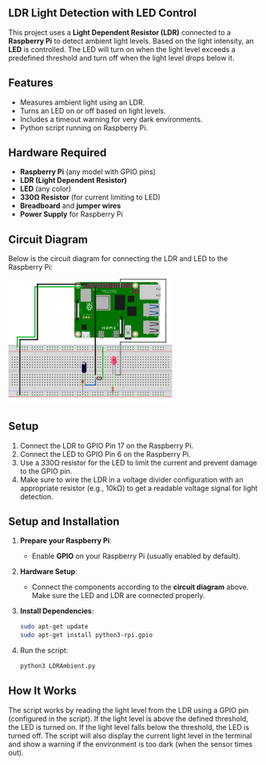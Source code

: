 ## LDR Light Detection with LED Control

This project uses a **Light Dependent Resistor (LDR)** connected to a **Raspberry Pi** to detect ambient light levels. Based on the light intensity, an **LED** is controlled. The LED will turn on when the light level exceeds a predefined threshold and turn off when the light level drops below it. 

## Features
- Measures ambient light using an LDR.
- Turns an LED on or off based on light levels.
- Includes a timeout warning for very dark environments.
- Python script running on Raspberry Pi.

## Hardware Required
- **Raspberry Pi** (any model with GPIO pins)
- **LDR (Light Dependent Resistor)**
- **LED** (any color)
- **330Ω Resistor** (for current limiting to LED)
- **Breadboard** and **jumper wires**
- **Power Supply** for Raspberry Pi

## Circuit Diagram

Below is the circuit diagram for connecting the LDR and LED to the Raspberry Pi:

<img src="docs/Diagram.png" width="65%" />

## Setup

1. Connect the LDR to GPIO Pin 17 on the Raspberry Pi.
2. Connect the LED to GPIO Pin 6 on the Raspberry Pi.
3. Use a 330Ω resistor for the LED to limit the current and prevent damage to the GPIO pin.
4. Make sure to wire the LDR in a voltage divider configuration with an appropriate resistor (e.g., 10kΩ) to get a readable voltage signal for light detection.

## Setup and Installation

1. **Prepare your Raspberry Pi**:
   - Enable **GPIO** on your Raspberry Pi (usually enabled by default).

2. **Hardware Setup**:
   - Connect the components according to the **circuit diagram** above. Make sure the LED and LDR are connected properly.

3. **Install Dependencies**:

   ```bash
   sudo apt-get update
   sudo apt-get install python3-rpi.gpio
   ```
   
4. Run the script:

    ```bash
    python3 LDRAmbient.py
    ```

## How It Works

The script works by reading the light level from the LDR using a GPIO pin (configured in the script). If the light level is above the defined threshold, the LED is turned on. If the light level falls below the threshold, the LED is turned off. The script will also display the current light level in the terminal and show a warning if the environment is too dark (when the sensor times out).
